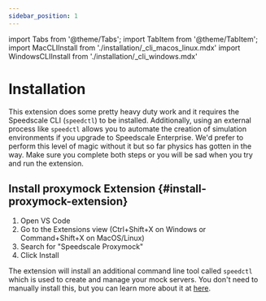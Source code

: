 ```yaml
---
sidebar_position: 1
---
```

import Tabs from '@theme/Tabs';
import TabItem from '@theme/TabItem';
import MacCLIInstall from './installation/\_cli_macos_linux.mdx'
import WindowsCLIInstall from './installation/\_cli_windows.mdx'

# Installation

This extension does some pretty heavy duty work and it requires the Speedscale CLI (`speedctl`) to be installed. Additionally, using an external process like `speedctl` allows you to automate the creation of simulation environments if you upgrade to Speedscale Enterprise. We'd prefer to perform this level of magic without it but so far physics has gotten in the way. Make sure you complete both steps or you will be sad when you try and run the extension.

## Install proxymock Extension {#install-proxymock-extension}

1. Open VS Code
2. Go to the Extensions view (Ctrl+Shift+X on Windows or Command+Shift+X on MacOS/Linux)
3. Search for "Speedscale Proxymock"
4. Click Install

The extension will install an additional command line tool called `speedctl` which is used to create and manage your mock servers. You don't need to manually install this, but you can learn more about it at [here](../../setup/install/cli.md).